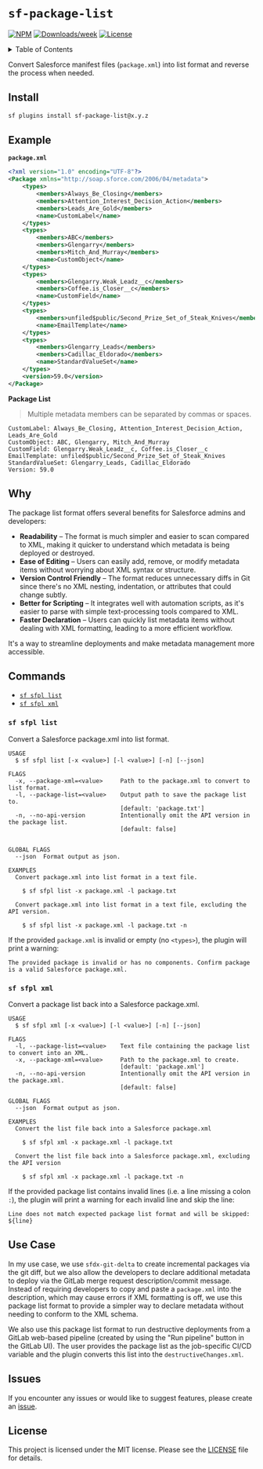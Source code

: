 # `sf-package-list`

[![NPM](https://img.shields.io/npm/v/sf-package-list.svg?label=sf-package-list)](https://www.npmjs.com/package/sf-package-list) [![Downloads/week](https://img.shields.io/npm/dw/sf-package-list.svg)](https://npmjs.org/package/sf-package-list) [![License](https://img.shields.io/badge/License-MIT-yellow.svg)](https://raw.githubusercontent.com/mcarvin8/sf-package-list/refs/heads/main/LICENSE.md)

<!-- TABLE OF CONTENTS -->
<details>
  <summary>Table of Contents</summary>

- [Install](#install)
- [Example](#example)
- [Why](#why)
- [Commands](#commands)
  - [`sf-sfpl-list`](#sf-sfpl-list)
  - [`sf-sfpl-xml`](#sf-sfpl-xml)
- [Use Case](#use-case)
- [Issues](#issues)
- [License](#license)
</details>

Convert Salesforce manifest files (`package.xml`) into list format and reverse the process when needed.

## Install

```bash
sf plugins install sf-package-list@x.y.z
```

## Example

**`package.xml`**

```xml
<?xml version="1.0" encoding="UTF-8"?>
<Package xmlns="http://soap.sforce.com/2006/04/metadata">
    <types>
        <members>Always_Be_Closing</members>
        <members>Attention_Interest_Decision_Action</members>
        <members>Leads_Are_Gold</members>
        <name>CustomLabel</name>
    </types>
    <types>
        <members>ABC</members>
        <members>Glengarry</members>
        <members>Mitch_And_Murray</members>
        <name>CustomObject</name>
    </types>
    <types>
        <members>Glengarry.Weak_Leadz__c</members>
        <members>Coffee.is_Closer__c</members>
        <name>CustomField</name>
    </types>
    <types>
        <members>unfiled$public/Second_Prize_Set_of_Steak_Knives</members>
        <name>EmailTemplate</name>
    </types>
    <types>
        <members>Glengarry_Leads</members>
        <members>Cadillac_Eldorado</members>
        <name>StandardValueSet</name>
    </types>
    <version>59.0</version>
</Package>
```

**Package List**

> Multiple metadata members can be separated by commas or spaces.

```
CustomLabel: Always_Be_Closing, Attention_Interest_Decision_Action, Leads_Are_Gold
CustomObject: ABC, Glengarry, Mitch_And_Murray
CustomField: Glengarry.Weak_Leadz__c, Coffee.is_Closer__c
EmailTemplate: unfiled$public/Second_Prize_Set_of_Steak_Knives
StandardValueSet: Glengarry_Leads, Cadillac_Eldorado
Version: 59.0
```

## Why

The package list format offers several benefits for Salesforce admins and developers:

- **Readability** – The format is much simpler and easier to scan compared to XML, making it quicker to understand which metadata is being deployed or destroyed.
- **Ease of Editing** – Users can easily add, remove, or modify metadata items without worrying about XML syntax or structure.
- **Version Control Friendly** – The format reduces unnecessary diffs in Git since there's no XML nesting, indentation, or attributes that could change subtly.
- **Better for Scripting** – It integrates well with automation scripts, as it's easier to parse with simple text-processing tools compared to XML.
- **Faster Declaration** – Users can quickly list metadata items without dealing with XML formatting, leading to a more efficient workflow.

It's a way to streamline deployments and make metadata management more accessible.

## Commands

<!-- commands -->

- [`sf sfpl list`](#sf-sfpl-list)
- [`sf sfpl xml`](#sf-sfpl-xml)

### `sf sfpl list`

Convert a Salesforce package.xml into list format.

```
USAGE
  $ sf sfpl list [-x <value>] [-l <value>] [-n] [--json]

FLAGS
  -x, --package-xml=<value>     Path to the package.xml to convert to list format.
  -l, --package-list=<value>    Output path to save the package list to.
                                [default: 'package.txt']
  -n, --no-api-version          Intentionally omit the API version in the package list.
                                [default: false]


GLOBAL FLAGS
  --json  Format output as json.

EXAMPLES
  Convert package.xml into list format in a text file.

    $ sf sfpl list -x package.xml -l package.txt

  Convert package.xml into list format in a text file, excluding the API version.

    $ sf sfpl list -x package.xml -l package.txt -n
```

<!-- commandsstop -->

If the provided `package.xml` is invalid or empty (no `<types>`), the plugin will print a warning:

```
The provided package is invalid or has no components. Confirm package is a valid Salesforce package.xml.
```

### `sf sfpl xml`

Convert a package list back into a Salesforce package.xml.

```
USAGE
  $ sf sfpl xml [-x <value>] [-l <value>] [-n] [--json]

FLAGS
  -l, --package-list=<value>    Text file containing the package list to convert into an XML.
  -x, --package-xml=<value>     Path to the package.xml to create.
                                [default: 'package.xml']
  -n, --no-api-version          Intentionally omit the API version in the package.xml.
                                [default: false]

GLOBAL FLAGS
  --json  Format output as json.

EXAMPLES
  Convert the list file back into a Salesforce package.xml

    $ sf sfpl xml -x package.xml -l package.txt

  Convert the list file back into a Salesforce package.xml, excluding the API version

    $ sf sfpl xml -x package.xml -l package.txt -n
```

<!-- commandsstop -->

If the provided package list contains invalid lines (i.e. a line missing a colon `:`), the plugin will print a warning for each invalid line and skip the line:

```
Line does not match expected package list format and will be skipped: ${line}
```

## Use Case

In my use case, we use `sfdx-git-delta` to create incremental packages via the git diff, but we also allow the developers to declare additional metadata to deploy via the GitLab merge request description/commit message. Instead of requiring developers to copy and paste a `package.xml` into the description, which may cause errors if XML formatting is off, we use this package list format to provide a simpler way to declare metadata without needing to conform to the XML schema.

We also use this package list format to run destructive deployments from a GitLab web-based pipeline (created by using the "Run pipeline" button in the GitLab UI). The user provides the package list as the job-specific CI/CD variable and the plugin converts this list into the `destructiveChanges.xml`.

## Issues

If you encounter any issues or would like to suggest features, please create an [issue](https://github.com/mcarvin8/sf-package-list/issues).

## License

This project is licensed under the MIT license. Please see the [LICENSE](https://raw.githubusercontent.com/mcarvin8/sf-package-list/main/LICENSE.md) file for details.
